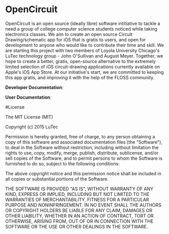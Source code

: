 # OpenCircuit

OpenCircuit is an open source (ideally libre) software intitiative to tackle a need a group of college computer science students noticed while taking electronics classes. We aim to create an open source Circuit Drawing/schematic app for iOS that is gratis to users, and open for development to anyone who would like to contribute their time and skill. We are starting this project with two members of Loyola University Chicago's LuTec technology group - John O'Sullivan and August Meyer. Together, we hope to create a better, gratis, open-source alternative to the extremely limited selection of iOS circuit-drawing applications currently available on Apple's iOS App Store. At our initiative's start, we are committed to keeping this app gratis, and improving it with the help of the FLOSS community.

<b>Developer Documentation</b>: 

<b>User Documentation</b>: 

#License

The MIT License (MIT)

Copyright (c) 2015 LuTec

Permission is hereby granted, free of charge, to any person obtaining a copy
of this software and associated documentation files (the "Software"), to deal
in the Software without restriction, including without limitation the rights
to use, copy, modify, merge, publish, distribute, sublicense, and/or sell
copies of the Software, and to permit persons to whom the Software is
furnished to do so, subject to the following conditions:

The above copyright notice and this permission notice shall be included in
all copies or substantial portions of the Software.

THE SOFTWARE IS PROVIDED "AS IS", WITHOUT WARRANTY OF ANY KIND, EXPRESS OR
IMPLIED, INCLUDING BUT NOT LIMITED TO THE WARRANTIES OF MERCHANTABILITY,
FITNESS FOR A PARTICULAR PURPOSE AND NONINFRINGEMENT. IN NO EVENT SHALL THE
AUTHORS OR COPYRIGHT HOLDERS BE LIABLE FOR ANY CLAIM, DAMAGES OR OTHER
LIABILITY, WHETHER IN AN ACTION OF CONTRACT, TORT OR OTHERWISE, ARISING FROM,
OUT OF OR IN CONNECTION WITH THE SOFTWARE OR THE USE OR OTHER DEALINGS IN
THE SOFTWARE.
